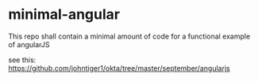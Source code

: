 # minimal-angular
This repo shall contain a minimal amount of code for a functional example of angularJS


see this:
https://github.com/johntiger1/okta/tree/master/september/angularjs
